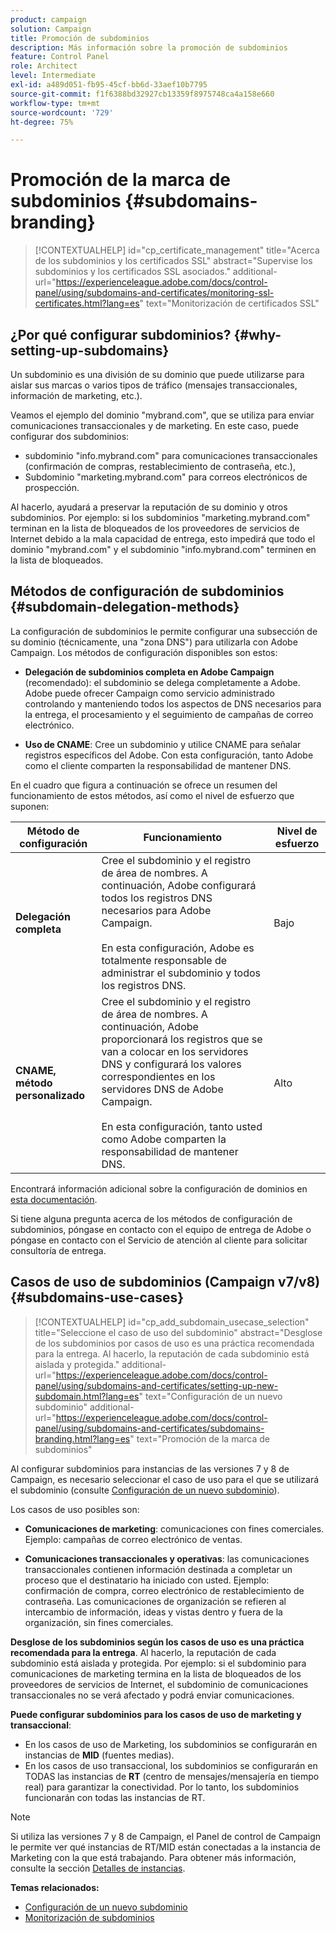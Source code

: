 ```yaml
---
product: campaign
solution: Campaign
title: Promoción de subdominios
description: Más información sobre la promoción de subdominios
feature: Control Panel
role: Architect
level: Intermediate
exl-id: a489d051-fb95-45cf-bb6d-33aef10b7795
source-git-commit: f1f6388bd32927cb13359f8975748ca4a158e660
workflow-type: tm+mt
source-wordcount: '729'
ht-degree: 75%

---
```


# Promoción de la marca de subdominios {#subdomains-branding}

>[!CONTEXTUALHELP]
>id="cp_certificate_management"
>title="Acerca de los subdominios y los certificados SSL"
>abstract="Supervise los subdominios y los certificados SSL asociados."
>additional-url="https://experienceleague.adobe.com/docs/control-panel/using/subdomains-and-certificates/monitoring-ssl-certificates.html?lang=es" text="Monitorización de certificados SSL"

## ¿Por qué configurar subdominios?  {#why-setting-up-subdomains}

Un subdominio es una división de su dominio que puede utilizarse para aislar sus marcas o varios tipos de tráfico (mensajes transaccionales, información de marketing, etc.).

Veamos el ejemplo del dominio &quot;mybrand.com&quot;, que se utiliza para enviar comunicaciones transaccionales y de marketing. En este caso, puede configurar dos subdominios:

* subdominio &quot;info.mybrand.com&quot; para comunicaciones transaccionales (confirmación de compras, restablecimiento de contraseña, etc.),
* Subdominio &quot;marketing.mybrand.com&quot; para correos electrónicos de prospección.

Al hacerlo, ayudará a preservar la reputación de su dominio y otros subdominios. Por ejemplo: si los subdominios &quot;marketing.mybrand.com&quot; terminan en la lista de bloqueados de los proveedores de servicios de Internet debido a la mala capacidad de entrega, esto impedirá que todo el dominio &quot;mybrand.com&quot; y el subdominio &quot;info.mybrand.com&quot; terminen en la lista de bloqueados.

## Métodos de configuración de subdominios {#subdomain-delegation-methods}

La configuración de subdominios le permite configurar una subsección de su dominio (técnicamente, una &quot;zona DNS&quot;) para utilizarla con Adobe Campaign. Los métodos de configuración disponibles son estos:

* **Delegación de subdominios completa en Adobe Campaign** (recomendado): el subdominio se delega completamente a Adobe. Adobe puede ofrecer Campaign como servicio administrado controlando y manteniendo todos los aspectos de DNS necesarios para la entrega, el procesamiento y el seguimiento de campañas de correo electrónico.

* **Uso de CNAME**: Cree un subdominio y utilice CNAME para señalar registros específicos del Adobe. Con esta configuración, tanto Adobe como el cliente comparten la responsabilidad de mantener DNS.

En el cuadro que figura a continuación se ofrece un resumen del funcionamiento de estos métodos, así como el nivel de esfuerzo que suponen:

| Método de configuración | Funcionamiento | Nivel de esfuerzo |
|---|---|---|
| **Delegación completa** | Cree el subdominio y el registro de área de nombres. A continuación, Adobe configurará todos los registros DNS necesarios para Adobe Campaign.<br/><br/>En esta configuración, Adobe es totalmente responsable de administrar el subdominio y todos los registros DNS. | Bajo |
| **CNAME, método personalizado** | Cree el subdominio y el registro de área de nombres. A continuación, Adobe proporcionará los registros que se van a colocar en los servidores DNS y configurará los valores correspondientes en los servidores DNS de Adobe Campaign.<br/><br/>En esta configuración, tanto usted como Adobe comparten la responsabilidad de mantener DNS. | Alto |

Encontrará información adicional sobre la configuración de dominios en [esta documentación](https://experienceleague.adobe.com/docs/deliverability-learn/deliverability-best-practice-guide/additional-resources/product-specific-resources/campaign/ac-domain-name-setup.html).

Si tiene alguna pregunta acerca de los métodos de configuración de subdominios, póngase en contacto con el equipo de entrega de Adobe o póngase en contacto con el Servicio de atención al cliente para solicitar consultoría de entrega.

## Casos de uso de subdominios (Campaign v7/v8){#subdomains-use-cases}

>[!CONTEXTUALHELP]
>id="cp_add_subdomain_usecase_selection"
>title="Seleccione el caso de uso del subdominio"
>abstract="Desglose de los subdominios por casos de uso es una práctica recomendada para la entrega. Al hacerlo, la reputación de cada subdominio está aislada y protegida."
>additional-url="https://experienceleague.adobe.com/docs/control-panel/using/subdomains-and-certificates/setting-up-new-subdomain.html?lang=es" text="Configuración de un nuevo subdominio"
>additional-url="https://experienceleague.adobe.com/docs/control-panel/using/subdomains-and-certificates/subdomains-branding.html?lang=es" text="Promoción de la marca de subdominios"

Al configurar subdominios para instancias de las versiones 7 y 8 de Campaign, es necesario seleccionar el caso de uso para el que se utilizará el subdominio (consulte [Configuración de un nuevo subdominio](../../subdomains-certificates/using/setting-up-new-subdomain.md)).

Los casos de uso posibles son:

* **Comunicaciones de marketing**: comunicaciones con fines comerciales. Ejemplo: campañas de correo electrónico de ventas.

* **Comunicaciones transaccionales y operativas**: las comunicaciones transaccionales contienen información destinada a completar un proceso que el destinatario ha iniciado con usted. Ejemplo: confirmación de compra, correo electrónico de restablecimiento de contraseña. Las comunicaciones de organización se refieren al intercambio de información, ideas y vistas dentro y fuera de la organización, sin fines comerciales.

**Desglose de los subdominios según los casos de uso es una práctica recomendada para la entrega**. Al hacerlo, la reputación de cada subdominio está aislada y protegida. Por ejemplo: si el subdominio para comunicaciones de marketing termina en la lista de bloqueados de los proveedores de servicios de Internet, el subdominio de comunicaciones transaccionales no se verá afectado y podrá enviar comunicaciones.

**Puede configurar subdominios para los casos de uso de marketing y transaccional**:

* En los casos de uso de Marketing, los subdominios se configurarán en instancias de **MID** (fuentes medias).
* En los casos de uso transaccional, los subdominios se configurarán en TODAS las instancias de **RT** (centro de mensajes/mensajería en tiempo real) para garantizar la conectividad. Por lo tanto, los subdominios funcionarán con todas las instancias de RT.

>[!NOTE]
>
>Si utiliza las versiones 7 y 8 de Campaign, el Panel de control de Campaign le permite ver qué instancias de RT/MID están conectadas a la instancia de Marketing con la que está trabajando. Para obtener más información, consulte la sección [Detalles de instancias](../../instances-settings/using/instance-details.md).

**Temas relacionados:**

* [ Configuración de un nuevo subdominio](../../subdomains-certificates/using/setting-up-new-subdomain.md)
* [Monitorización de subdominios](../../subdomains-certificates/using/monitoring-subdomains.md)
